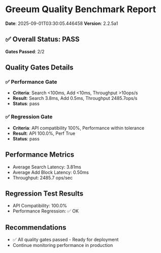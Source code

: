 # Greeum Quality Benchmark Report

**Date**: 2025-09-01T03:30:05.446458
**Version**: 2.2.5a1

## ✅ Overall Status: PASS
**Gates Passed**: 2/2

## Quality Gates Details

### ✅ Performance Gate
- **Criteria**: Search <100ms, Add <10ms, Throughput >10ops/s
- **Result**: Search 3.8ms, Add 0.5ms, Throughput 2485.7ops/s
- **Status**: pass

### ✅ Regression Gate
- **Criteria**: API compatibility 100%, Performance within tolerance
- **Result**: API 100.0%, Perf True
- **Status**: pass

## Performance Metrics
- Average Search Latency: 3.81ms
- Average Add Block Latency: 0.50ms
- Throughput: 2485.7 ops/sec

## Regression Test Results
- API Compatibility: 100.0%
- Performance Regression: ✅ OK

## Recommendations
- ✅ All quality gates passed - Ready for deployment
- Continue monitoring performance in production